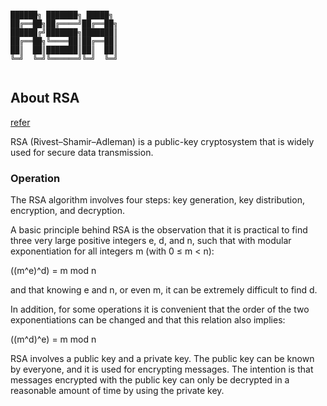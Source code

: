 ```

██████╗ ███████╗ █████╗ 
██╔══██╗██╔════╝██╔══██╗
██████╔╝███████╗███████║
██╔══██╗╚════██║██╔══██║
██║  ██║███████║██║  ██║
╚═╝  ╚═╝╚══════╝╚═╝  ╚═╝
                        
```

## About RSA

[refer](https://en.wikipedia.org/wiki/RSA_(cryptosystem))

RSA (Rivest–Shamir–Adleman) is a public-key cryptosystem that is widely used for secure data transmission. 

### Operation
The RSA algorithm involves four steps: key generation, key distribution, encryption, and decryption.

A basic principle behind RSA is the observation that it is practical to find three very large positive integers e, d, and n, such that with modular exponentiation for all integers m (with 0 ≤ m < n):

((m^e)^d) = m mod n

and that knowing e and n, or even m, it can be extremely difficult to find d.

In addition, for some operations it is convenient that the order of the two exponentiations can be changed and that this relation also implies:

((m^d)^e) = m mod n

RSA involves a public key and a private key. The public key can be known by everyone, and it is used for encrypting messages. The intention is that messages encrypted with the public key can only be decrypted in a reasonable amount of time by using the private key.
